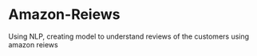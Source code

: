 # Amazon-Reiews
Using NLP, creating model to understand reviews of the customers using amazon reiews

